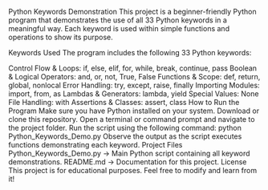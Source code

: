 Python Keywords Demonstration
This project is a beginner-friendly Python program that demonstrates the use of all 33 Python keywords in a meaningful way. Each keyword is used within simple functions and operations to show its purpose.

Keywords Used
The program includes the following 33 Python keywords:

Control Flow & Loops: if, else, elif, for, while, break, continue, pass
Boolean & Logical Operators: and, or, not, True, False
Functions & Scope: def, return, global, nonlocal
Error Handling: try, except, raise, finally
Importing Modules: import, from, as
Lambdas & Generators: lambda, yield
Special Values: None
File Handling: with
Assertions & Classes: assert, class
How to Run the Program
Make sure you have Python installed on your system.
Download or clone this repository.
Open a terminal or command prompt and navigate to the project folder.
Run the script using the following command:
python Python_Keywords_Demo.py
Observe the output as the script executes functions demonstrating each keyword.
Project Files
Python_Keywords_Demo.py → Main Python script containing all keyword demonstrations.
README.md → Documentation for this project.
License
This project is for educational purposes. Feel free to modify and learn from it!
